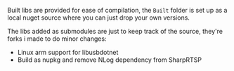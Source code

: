 Built libs are provided for ease of compilation, the `Built` folder is set up as a local nuget source where you can just drop your own versions.

The libs added as submodules are just to keep track of the source, they're forks i made to do minor changes:
- Linux arm support for libusbdotnet
- Build as nupkg and remove NLog dependency from SharpRTSP
